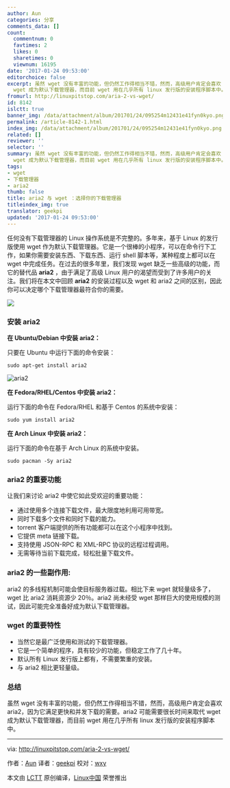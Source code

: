 ```yaml
---
author: Aun
categories: 分享
comments_data: []
count:
  commentnum: 0
  favtimes: 2
  likes: 0
  sharetimes: 0
  viewnum: 16195
date: '2017-01-24 09:53:00'
editorchoice: false
excerpt: 虽然 wget 没有丰富的功能，但仍然工作得相当不错，然而，高级用户肯定会喜欢 aria2，因为它满足更快和并发下载的需要。aria2 可能需要很长时间来取代
  wget 成为默认下载管理器，而目前 wget 用在几乎所有 linux 发行版的安装程序脚本中。
fromurl: http://linuxpitstop.com/aria-2-vs-wget/
id: 8142
islctt: true
banner_img: /data/attachment/album/201701/24/095254m12431e41fyn0kyo.png
permalink: /article-8142-1.html
index_img: /data/attachment/album/201701/24/095254m12431e41fyn0kyo.png.thumb.jpg
related: []
reviewer: ''
selector: ''
summary: 虽然 wget 没有丰富的功能，但仍然工作得相当不错，然而，高级用户肯定会喜欢 aria2，因为它满足更快和并发下载的需要。aria2 可能需要很长时间来取代
  wget 成为默认下载管理器，而目前 wget 用在几乎所有 linux 发行版的安装程序脚本中。
tags:
- wget
- 下载管理器
- aria2
thumb: false
title: aria2 与 wget ：选择你的下载管理器
titleindex_img: true
translator: geekpi
updated: '2017-01-24 09:53:00'
---
```


任何没有下载管理器的 Linux 操作系统是不完整的。多年来，基于 Linux 的发行版使用 wget 作为默认下载管理器。它是一个很棒的小程序，可以在命令行下工作，如果你需要安装东西、下载东西、运行 shell 脚本等，某种程度上都可以在 wget 中完成任务。在过去的很多年里，我们发现 wget 缺乏一些高级的功能，而它的替代品 **aria2** ，由于满足了高级 Linux 用户的渴望而受到了许多用户的关注。我们将在本文中回顾 **aria2** 的安装过程以及 wget 和 aria2 之间的区别，因此你可以决定哪个下载管理器最符合你的需要。


![](/data/attachment/album/201701/24/095254m12431e41fyn0kyo.png)


### 安装 aria2


**在 Ubuntu/Debian 中安装 aria2：**


只要在 Ubuntu 中运行下面的命令安装：



```
sudo apt-get install aria2

```

![aria2](/data/attachment/album/201701/24/095304qd3papfanbvaa133.png)


**在 Fedora/RHEL/Centos 中安装 aria2：**


运行下面的命令在 Fedora/RHEL 和基于 Centos 的系统中安装：



```
sudo yum install aria2

```

**在 Arch Linux 中安装 aria2：**


运行下面的命令在基于 Arch Linux 的系统中安装。



```
sudo pacman -Sy aria2

```

### aria2 的重要功能


让我们来讨论 aria2 中使它如此受欢迎的重要功能：


* 通过使用多个连接下载文件，最大限度地利用可用带宽。
* 同时下载多个文件和同时下载的能力。
* torrent 客户端提供的所有功能都可以在这个小程序中找到。
* 它提供 meta 链接下载。
* 支持使用 JSON-RPC 和 XML-RPC 协议的远程过程调用。
* 无需等待当前下载完成，轻松批量下载文件。


### aria2 的一些副作用:


aria2 的多线程机制可能会使目标服务器过载。相比下来 wget 就轻量级多了，wget 比 aria2 消耗资源少 20％。aria2 尚未经受 wget 那样巨大的使用规模的测试，因此可能完全准备好成为默认下载管理器。


### wget 的重要特性


* 当然它是最广泛使用和测试的下载管理器。
* 它是一个简单的程序，具有较少的功能，但稳定工作了几十年。
* 默认所有 Linux 发行版上都有，不需要繁重的安装。
* 与 aria2 相比更轻量级。


### 总结


虽然 wget 没有丰富的功能，但仍然工作得相当不错，然而，高级用户肯定会喜欢 aria2，因为它满足更快和并发下载的需要。aria2 可能需要很长时间来取代 wget 成为默认下载管理器，而目前 wget 用在几乎所有 linux 发行版的安装程序脚本中。




---


via: <http://linuxpitstop.com/aria-2-vs-wget/>


作者：[Aun](http://linuxpitstop.com/author/aun/) 译者：[geekpi](https://github.com/geekpi) 校对：[wxy](https://github.com/wxy)


本文由 [LCTT](https://github.com/LCTT/TranslateProject) 原创编译，[Linux中国](https://linux.cn/) 荣誉推出